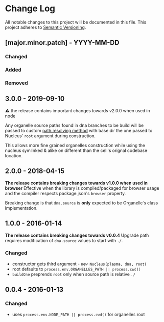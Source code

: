 # Change Log
All notable changes to this project will be documented in this file.
This project adheres to [Semantic Versioning](http://semver.org/).

## [major.minor.patch] - YYYY-MM-DD

### Changed
### Added
### Removed

## 3.0.0 - 2019-09-10

:warning: the release contains important changes towards v2.0.0 when used in node

Any organelle source paths found in dna branches to be build will be passed to custom [path resolving method](https://github.com/browserify/resolve) with base dir the one passed to Nucleus' `root` argument during construction.

This allows more fine grained organelles construction while using the nucleus symlinked & alike on different than the cell's orignal codebase location.

## 2.0.0 - 2018-04-15

**The release contains breaking changes towards v1.0.0 when used in browser**
Effective when the library is compiled/packaged for browser usage and the compiler respects package.json's `browser` property. 

Breaking change is that `dna.source` is **only** expected to be Organelle's class implementation.

## 1.0.0 - 2016-01-14

**The release contains breaking changes towards v0.0.4**
Upgrade path requires modification of `dna.source` values to start with `./`.

### Changed
- constructor gets third argument - `new Nucleus(plasma, dna, root)`
- root defaults to `process.env.ORGANELLES_PATH || process.cwd()`
- `buildOne` preprends `root` only when source path is relative `./`

## 0.0.4 - 2016-01-13
### Changed
- uses `process.env.NODE_PATH || process.cwd()` for organelles root
